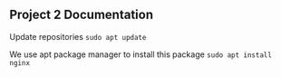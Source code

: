 ## Project 2 Documentation

Update repositories
`sudo apt update`

We use apt package manager to install this package
`sudo apt install nginx`

